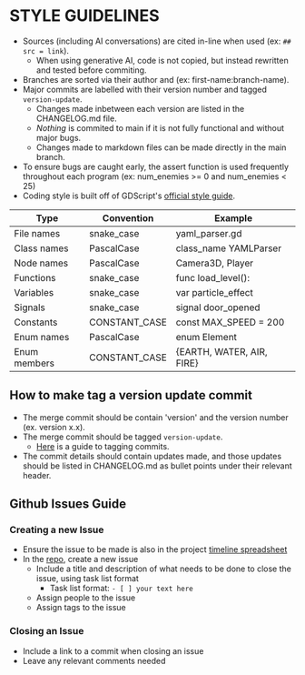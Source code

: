# STYLE GUIDELINES

- Sources (including AI conversations) are cited in-line when used (ex: `## src = link`).
  - When using generative AI, code is not copied, but instead rewritten and tested before commiting.
- Branches are sorted via their author and (ex: first-name:branch-name).
- Major commits are labelled with their version number and tagged `version-update`.
  - Changes made inbetween each version are listed in the CHANGELOG.md file.
  - _Nothing_ is commited to main if it is not fully functional and without major bugs.
  - Changes made to markdown files can be made directly in the main branch.
- To ensure bugs are caught early, the assert function is used frequently throughout each program (ex: num_enemies >= 0 and num_enemies < 25)
- Coding style is built off of GDScript's [official style guide](https://docs.godotengine.org/en/stable/tutorials/scripting/gdscript/gdscript_styleguide.html).

| Type         | Convention    | Example                   |
| ------------ | ------------- | ------------------------- |
| File names   | snake_case    | yaml_parser.gd            |
| Class names  | PascalCase    | class_name YAMLParser     |
| Node names   | PascalCase    | Camera3D, Player          |
| Functions    | snake_case    | func load_level():        |
| Variables    | snake_case    | var particle_effect       |
| Signals      | snake_case    | signal door_opened        |
| Constants    | CONSTANT_CASE | const MAX_SPEED = 200     |
| Enum names   | PascalCase    | enum Element              |
| Enum members | CONSTANT_CASE | {EARTH, WATER, AIR, FIRE} |

## How to make tag a version update commit

- The merge commit should be contain 'version' and the version number (ex. version x.x).
- The merge commit should be tagged `version-update`.
  - [Here](https://docs.github.com/en/desktop/managing-commits/managing-tags-in-github-desktop) is a guide to tagging commits.
- The commit details should contain updates made, and those updates should be listed in CHANGELOG.md as bullet points under their relevant header.

## Github Issues Guide

### Creating a new Issue

- Ensure the issue to be made is also in the project [timeline spreadsheet](https://docs.google.com/spreadsheets/d/1dZAdF-VlB1Vsa7J4WZNaotAaQ00rfg6UreA8IbdnRlg/edit?gid=891834841#gid=891834841)
- In the [repo](https://github.com/jible/capstone), create a new issue
  - Include a title and description of what needs to be done to close the issue, using task list format
    - Task list format: `- [ ] your text here`
  - Assign people to the issue
  - Assign tags to the issue

### Closing an Issue

- Include a link to a commit when closing an issue
- Leave any relevant comments needed
